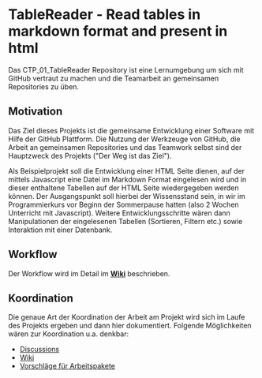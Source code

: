 # TableReader - Read tables in markdown format and present in html  

Das CTP_01_TableReader Repository ist eine Lernumgebung um sich mit GitHub vertraut zu machen und die Teamarbeit an gemeinsamen Repositories zu üben.

## Motivation

Das Ziel dieses Projekts ist die gemeinsame Entwicklung einer Software mit Hilfe der GitHub Plattform. Die Nutzung der Werkzeuge von GitHub, die Arbeit an gemeinsamen Repositories und das Teamwork selbst sind der Hauptzweck des Projekts ("Der Weg ist das Ziel"). 

Als Beispielprojekt soll die Entwicklung einer HTML Seite dienen, auf der mittels Javascript eine Datei im Markdown Format eingelesen wird und in dieser enthaltene Tabellen auf der HTML Seite wiedergegeben werden können. Der Ausgangspunkt soll hierbei der Wissensstand sein, in wir im Programmierkurs vor Beginn der Sommerpause hatten (also 2 Wochen Unterricht mit Javascript). Weitere Entwicklungsschritte wären dann Manipulationen der eingelesenen Tabellen (Sortieren, Filtern etc.) sowie Interaktion mit einer Datenbank. 

## Workflow

Der Workflow wird im Detail im [**Wiki**](https://github.com/ComcaveTeamwork/CTP_01_TableReader/wiki/Workflow) beschrieben.


## Koordination

Die genaue Art der Koordination der Arbeit am Projekt wird sich im Laufe des Projekts ergeben und dann hier dokumentiert.
Folgende Möglichkeiten wären zur Koordination u.a. denkbar:
- [Discussions](https://github.com/ComcaveTeamwork/CTP_01_TableReader/discussions)
- [Wiki](https://github.com/ComcaveTeamwork/CTP_01_TableReader/wiki)
- [Vorschläge für Arbeitspakete](https://github.com/ComcaveTeamwork/CTP_01_TableReader/issues/new?assignees=&labels=%2B%2BVorschlag%2B%2B&template=vorschlag-arbeitspaket.md&title=%5BVorschlag%5D)


